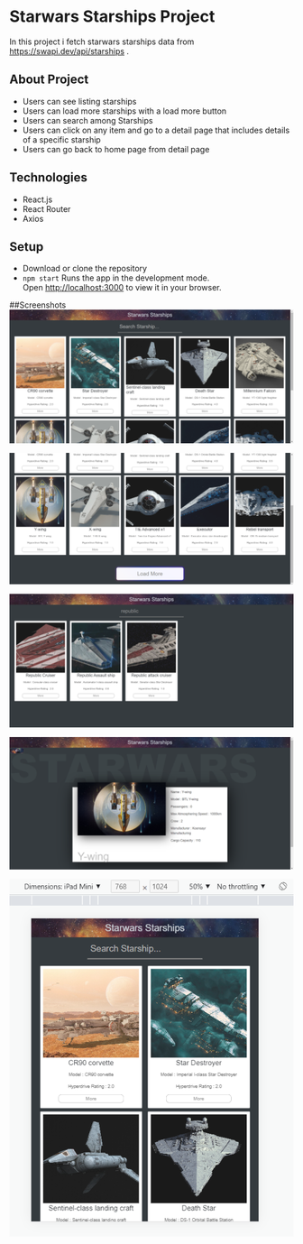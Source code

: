 # Starwars Starships Project

In this project i fetch starwars starships data from https://swapi.dev/api/starships .
## About Project
- Users can see listing starships
- Users can load more starships with a load more button
- Users can search among Starships
- Users can click on any item and go to a detail page that includes details of a specific starship 
- Users can go back to home page from detail page
## Technologies
- React.js
- React Router
- Axios

## Setup
- Download or clone the repository
- `npm start` Runs the app in the development mode.\
Open [http://localhost:3000](http://localhost:3000) to view it in your browser.

##Screenshots
![home](./screenshots/home-starwars.PNG)

![load more button](./screenshots/load-more.png)

![searching](./screenshots/search.png)

![detail page](./screenshots/detail.png)

![responsive](./screenshots/responsive.png)


